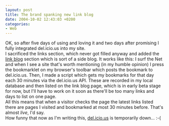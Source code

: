 ```yaml
---
layout: post
title: The brand spanking new link blog
date: 2004-10-02 12:43:03 +0200
categories:
- Web
---
```

<p>OK, so after five days of using and loving it and two days after promising I fully integrated del.icio.us into my site.<br />
I sacrificed the links section, which never got filled anyway and added the <a href="http://www.rusiczki.net/linkblog/" title="Link Blog">link blog</a> section which is sort of a side blog. It works like this: I surf the Net and when I see a site that's worth mentioning (in my humble opinion) I press the bookmarklet on my browser's toolbar which posts the bookmark to del.icio.us. Then, I made a script which gets my bookmarks for that day each 30 minutes via the del.icio.us API. These are recorded in my local database and then listed on the link blog page, which is in early beta stage for now, but I'll have to work on it soon as there'll be too many links and days to list on one page.<br />
All this means that when a visitor checks the page the latest links listed there are pages I visited and bookmarked at most 30 minutes before. That's almost <i>live</i>, I'd say.<br />
How funny that now as I'm writing this, <a href="http://del.icio.us" title="del.icio.us - The social bookmark manager">del.icio.us</a> is temporarily down... :-(</p>
